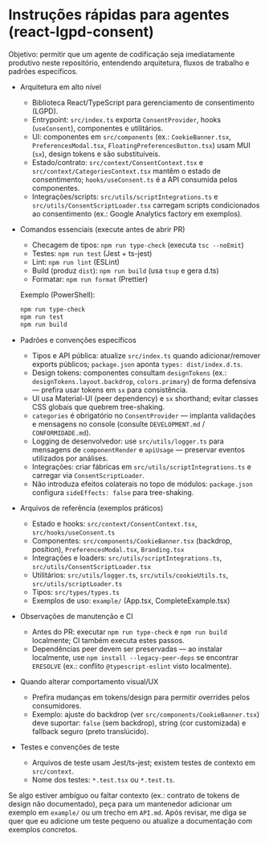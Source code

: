 # Instruções rápidas para agentes (react-lgpd-consent)

Objetivo: permitir que um agente de codificação seja imediatamente produtivo neste repositório, entendendo arquitetura, fluxos de trabalho e padrões específicos.

- Arquitetura em alto nível
  - Biblioteca React/TypeScript para gerenciamento de consentimento (LGPD).
  - Entrypoint: `src/index.ts` exporta `ConsentProvider`, hooks (`useConsent`), componentes e utilitários.
  - UI: componentes em `src/components` (ex.: `CookieBanner.tsx`, `PreferencesModal.tsx`, `FloatingPreferencesButton.tsx`) usam MUI (`sx`), design tokens e são substituíveis.
  - Estado/contrato: `src/context/ConsentContext.tsx` e `src/context/CategoriesContext.tsx` mantêm o estado de consentimento; `hooks/useConsent.ts` é a API consumida pelos componentes.
  - Integrações/scripts: `src/utils/scriptIntegrations.ts` e `src/utils/ConsentScriptLoader.tsx` carregam scripts condicionados ao consentimento (ex.: Google Analytics factory em exemplos).

- Comandos essenciais (execute antes de abrir PR)
  - Checagem de tipos: `npm run type-check` (executa `tsc --noEmit`)
  - Testes: `npm run test` (Jest + ts-jest)
  - Lint: `npm run lint` (ESLint)
  - Build (produz `dist`): `npm run build` (usa `tsup` e gera d.ts)
  - Formatar: `npm run format` (Prettier)

  Exemplo (PowerShell):

  ```powershell
  npm run type-check
  npm run test
  npm run build
  ```

- Padrões e convenções específicos
  - Tipos e API pública: atualize `src/index.ts` quando adicionar/remover exports públicos; `package.json` aponta `types: dist/index.d.ts`.
  - Design tokens: componentes consultam `designTokens` (ex.: `designTokens.layout.backdrop`, `colors.primary`) de forma defensiva — prefira usar tokens em `sx` para consistência.
  - UI usa Material-UI (peer dependency) e `sx` shorthand; evitar classes CSS globais que quebrem tree-shaking.
  - `categories` é obrigatório no `ConsentProvider` — implanta validações e mensagens no console (consulte `DEVELOPMENT.md` / `CONFORMIDADE.md`).
  - Logging de desenvolvedor: use `src/utils/logger.ts` para mensagens de `componentRender` e `apiUsage` — preservar eventos utilizados por análises.
  - Integrações: criar fábricas em `src/utils/scriptIntegrations.ts` e carregar via `ConsentScriptLoader`.
  - Não introduza efeitos colaterais no topo de módulos: `package.json` configura `sideEffects: false` para tree-shaking.

- Arquivos de referência (exemplos práticos)
  - Estado e hooks: `src/context/ConsentContext.tsx`, `src/hooks/useConsent.ts`
  - Componentes: `src/components/CookieBanner.tsx` (backdrop, position), `PreferencesModal.tsx`, `Branding.tsx`
  - Integrações e loaders: `src/utils/scriptIntegrations.ts`, `src/utils/ConsentScriptLoader.tsx`
  - Utilitários: `src/utils/logger.ts`, `src/utils/cookieUtils.ts`, `src/utils/scriptLoader.ts`
  - Tipos: `src/types/types.ts`
  - Exemplos de uso: `example/` (App.tsx, CompleteExample.tsx)

- Observações de manutenção e CI
  - Antes do PR: executar `npm run type-check` e `npm run build` localmente; CI também executa estes passos.
  - Dependências peer devem ser preservadas — ao instalar localmente, use `npm install --legacy-peer-deps` se encontrar `ERESOLVE` (ex.: conflito `@typescript-eslint` visto localmente).

- Quando alterar comportamento visual/UX
  - Prefira mudanças em tokens/design para permitir overrides pelos consumidores.
  - Exemplo: ajuste do backdrop (ver `src/components/CookieBanner.tsx`) deve suportar: `false` (sem backdrop), string (cor customizada) e fallback seguro (preto translúcido).

- Testes e convenções de teste
  - Arquivos de teste usam Jest/ts-jest; existem testes de contexto em `src/context`.
  - Nome dos testes: `*.test.tsx` ou `*.test.ts`.

Se algo estiver ambíguo ou faltar contexto (ex.: contrato de tokens de design não documentado), peça para um mantenedor adicionar um exemplo em `example/` ou um trecho em `API.md`. Após revisar, me diga se quer que eu adicione um teste pequeno ou atualize a documentação com exemplos concretos.

